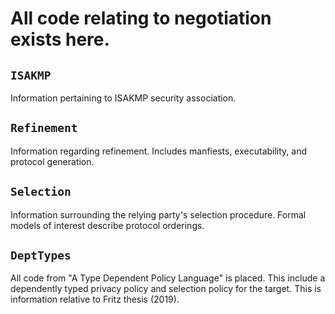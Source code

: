 # All code relating to negotiation exists here. 

## `ISAKMP`

Information pertaining to ISAKMP security association. 

## `Refinement` 

Information regarding refinement. Includes manfiests, executability, and protocol generation. 

## `Selection` 

Information surrounding the relying party's selection procedure. Formal models of interest describe protocol orderings. 

## `DeptTypes` 

All code from "A Type Dependent Policy Language" is placed. This include a dependently typed privacy policy and selection policy for the target. This is information relative to Fritz thesis (2019). 

